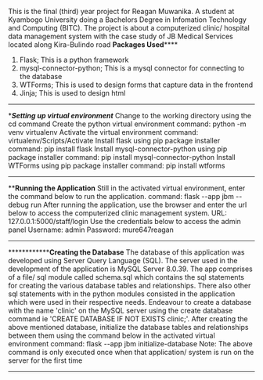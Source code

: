 This is the final (third) year project for Reagan Muwanika. A student at 
Kyambogo University doing a Bachelors Degree in Infomation Technology
and Computing (BITC). The project is about a computerized clinic/ hospital data 
management system with the case study of JB Medical Services located along
Kira-Bulindo road
****************************Packages Used********************************
1. Flask; This is a python framework
2. mysql-connector-python; This is a mysql connector for connecting to the database
3. WTForms; This is used to design forms that capture data in the frontend
4. Jinja; This is used to design html
*************************************************************************

**********************Setting up virtual environment*********************
Change to the working directory using the cd command
Create the python virtual environment
command:	python -m venv virtualenv
Activate the virtual environment
command:	virtualenv/Scripts/Activate
Install flask using pip package installer
command:	pip install flask
Install mysql-connector-python using pip package installer
command:	pip install mysql-connector-python
Install WTForms using pip package installer
command:	pip install wtforms
*************************************************************************

**************************Running the Application************************
Still in the activated virtual environment, enter the command below to run
the application.
command:	flask --app jbm --debug run
After running the application, use the browser and enter the url below to
access the computerized clinic management system.
URL:	127.0.0.1:5000/staff/login
Use the credentials below to access the admin panel
Username:	admin
Password:	mure647reagan
************************************************************************* 

********************************Creating the Database********************
The database of this application was developed using Server Query Language 
(SQL).
The server used in the development of the application is MySQL Server 8.0.39.
The app comprises of a file/ sql module called schema.sql which contains 
the sql statements for creating the various database tables and relationships.
There also other sql statements with in the python modules consisted in the 
application which were used in their respective needs.
Endeavour to create a database with the name 'clinic' on the MySQL server 
using the create database command ie 'CREATE DATABASE IF NOT EXISTS clinic;'.
After creating the above mentioned database, initialize the database tables 
and relationships between them using the command below in the activated 
virtual environment
command:	flask --app jbm initialize-database
Note: The above command is only executed once when that application/ system is 
run on the server for the first time
**************************************************************************